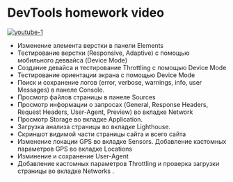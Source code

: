 # DevTools homework video   
[![youtube-1](https://user-images.githubusercontent.com/99182280/175567986-9e8a3ed6-a75b-49bf-b804-669621e5210b.png)](https://youtu.be/F9lFVc2bkrU)

- Изменение элемента верстки в панели Elements
- Тестирование верстки (Responsive, Adaptive) с помощью мобильного деввайса (Device Mode)
- Создание девайса и тестирование Throttling с помощью Device Mode
- Тестирование ориентации экрана с помощью Device Mode
- Поиск и сохранение логов (error, verbose, warnings, info, user Messages) в панеле Console.
- Просмотр файлов страницы в панеле Sources 
- Просмотр информации о запросах (General, Response Headers, Request Headers, User-Agent, Preview) во вкладке Network
- Просмотр Storage во вкладке Application.
- Загрузка анализа страницы во вкладке Lighthouse.
- Скриншот видимой части страницы сайта и всего сайта
- Изменение локации GPS во вкладке Sensors. Добавление кастомных параметров GPS во вкладке Locations
- Изминение и сохранение User-Agent
- Добавление кастомных параметров Throttling и проверка загрузки страницы во вкладке Networks .

